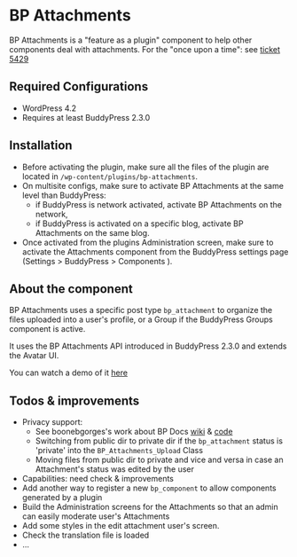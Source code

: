 BP Attachments
==============

BP Attachments is a "feature as a plugin" component to help other components deal with attachments.
For the "once upon a time": see [ticket 5429](https://buddypress.trac.wordpress.org/ticket/5429)


Required Configurations
----------------------

+ WordPress 4.2
+ Requires at least BuddyPress 2.3.0


Installation
------------

+ Before activating the plugin, make sure all the files of the plugin are located in `/wp-content/plugins/bp-attachments`.
+ On multisite configs, make sure to activate BP Attachments at the same level than BuddyPress:
  + if BuddyPress is network activated, activate BP Attachments on the network,
  + if BuddyPress is activated on a specific blog, activate BP Attachments on the same blog.
+ Once activated from the plugins Administration screen, make sure to activate the Attachments component from the BuddyPress settings page (Settings > BuddyPress > Components ).


About the component
-------------------

BP Attachments uses a specific post type `bp_attachment` to organize the files uploaded into a user's profile, or a Group if the BuddyPress Groups component is active.

It uses the BP Attachments API introduced in BuddyPress 2.3.0 and extends the Avatar UI.

You can watch a demo of it [here](https://vimeo.com/135903828)



Todos & improvements
--------------------

+ Privacy support:
  + See boonebgorges's work about BP Docs [wiki](https://github.com/boonebgorges/buddypress-docs/wiki/Attachment-Privacy) & [code](https://github.com/boonebgorges/buddypress-docs/blob/master/includes/attachments.php)
  + Switching from public dir to private dir if the `bp_attachment` status is 'private' into the `BP_Attachments_Upload` Class
  + Moving files from public dir to private and vice and versa in case an Attachment's status was edited by the user
+ Capabilities: need check & improvements
+ Add another way to register a new `bp_component` to allow components generated by a plugin
+ Build the Administration screens for the Attachments so that an admin can easily moderate user's Attachments
+ Add some styles in the edit attachment user's screen.
+ Check the translation file is loaded
+ ...


